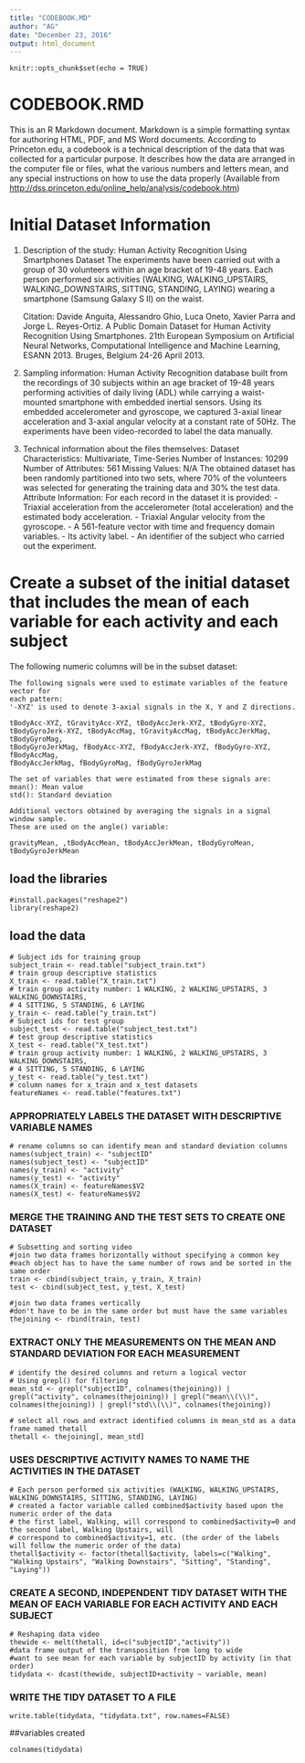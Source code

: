 ```yaml
---
title: "CODEBOOK.MD"
author: "AG"
date: "December 23, 2016"
output: html_document
---
```


```{r setup, include=FALSE}
knitr::opts_chunk$set(echo = TRUE)
```

# CODEBOOK.RMD

This is an R Markdown document. Markdown is a simple formatting syntax for authoring HTML, PDF, and MS Word documents. According to Princeton.edu, a codebook is a technical description of the data that was collected for a particular purpose. It describes how the data are arranged in the computer file or files, what the various numbers and letters mean, and any special instructions on how to use the data properly (Available from http://dss.princeton.edu/online_help/analysis/codebook.htm)  

# Initial Dataset Information
1. Description of the study: Human Activity Recognition Using Smartphones Dataset
   The experiments have been carried out with a group of 30 volunteers within an age
   bracket of 19-48 years. Each person performed six activities (WALKING,
   WALKING_UPSTAIRS, WALKING_DOWNSTAIRS, SITTING, STANDING, LAYING) wearing a
   smartphone (Samsung Galaxy S II) on the waist. 
   
   Citation: Davide Anguita, Alessandro Ghio, Luca Oneto, Xavier Parra and Jorge L.
   Reyes-Ortiz. A Public Domain Dataset for Human Activity Recognition Using
   Smartphones. 21th European Symposium on Artificial Neural Networks, Computational
   Intelligence and Machine Learning, ESANN 2013. Bruges, Belgium 24-26 April 2013. 

2. Sampling information: Human Activity Recognition database built from the
   recordings of 30 subjects within an age bracket of 19-48 years performing
   activities of daily living (ADL) while carrying a waist-mounted smartphone with
   embedded inertial sensors. Using its embedded accelerometer
   and gyroscope, we captured 3-axial linear acceleration and 3-axial angular
   velocity at a constant rate of 50Hz. The experiments have been video-recorded to
   label the data manually. 

3. Technical information about the files themselves: 
   Dataset Characteristics: Multivariate, Time-Series
   Number of Instances: 10299
   Number of Attributes: 561
   Missing Values: N/A
   The obtained dataset has been randomly partitioned into two sets, where 70% of
   the volunteers was selected for generating the training data and 30% the test
   data. 
   Attribute Information:  For each record in the dataset it is provided:
       - Triaxial acceleration from the accelerometer (total acceleration) and 
         the estimated body acceleration.
       - Triaxial Angular velocity from the gyroscope.
       - A 561-feature vector with time and frequency domain variables.
       - Its activity label.
       - An identifier of the subject who carried out the experiment. 

# Create a subset of the initial dataset that includes the mean of each variable for each activity and each subject

The following numeric columns will be in the subset dataset:

    The following signals were used to estimate variables of the feature vector for
    each pattern:  
    '-XYZ' is used to denote 3-axial signals in the X, Y and Z directions.

    tBodyAcc-XYZ, tGravityAcc-XYZ, tBodyAccJerk-XYZ, tBodyGyro-XYZ,
    tBodyGyroJerk-XYZ, tBodyAccMag, tGravityAccMag, tBodyAccJerkMag, tBodyGyroMag,
    tBodyGyroJerkMag, fBodyAcc-XYZ, fBodyAccJerk-XYZ, fBodyGyro-XYZ, fBodyAccMag,
    fBodyAccJerkMag, fBodyGyroMag, fBodyGyroJerkMag

    The set of variables that were estimated from these signals are: 
    mean(): Mean value
    std(): Standard deviation

    Additional vectors obtained by averaging the signals in a signal window sample.
    These are used on the angle() variable:
    
    gravityMean, ,tBodyAccMean, tBodyAccJerkMean, tBodyGyroMean, tBodyGyroJerkMean

## load the libraries
```{r load-libraries}
#install.packages("reshape2")
library(reshape2)
```
## load the data
```{r load-data}
# Subject ids for training group
subject_train <- read.table("subject_train.txt")
# train group descriptive statistics
X_train <- read.table("X_train.txt")
# train group activity number: 1 WALKING, 2 WALKING_UPSTAIRS, 3 WALKING_DOWNSTAIRS,
# 4 SITTING, 5 STANDING, 6 LAYING
y_train <- read.table("y_train.txt")
# Subject ids for test group
subject_test <- read.table("subject_test.txt")
# test group descriptive statistics
X_test <- read.table("X_test.txt")
# train group activity number: 1 WALKING, 2 WALKING_UPSTAIRS, 3 WALKING_DOWNSTAIRS,
# 4 SITTING, 5 STANDING, 6 LAYING
y_test <- read.table("y_test.txt")
# column names for x_train and x_test datasets
featureNames <- read.table("features.txt")
```
### APPROPRIATELY LABELS THE DATASET WITH DESCRIPTIVE VARIABLE NAMES
```{r assign-columns}
# rename columns so can identify mean and standard deviation columns 
names(subject_train) <- "subjectID"
names(subject_test) <- "subjectID"
names(y_train) <- "activity"
names(y_test) <- "activity"
names(X_train) <- featureNames$V2
names(X_test) <- featureNames$V2
```
### MERGE THE TRAINING AND THE TEST SETS TO CREATE ONE DATASET
```{r merge-data}
# Subsetting and sorting video
#join two data frames horizontally without specifying a common key
#each object has to have the same number of rows and be sorted in the same order
train <- cbind(subject_train, y_train, X_train)
test <- cbind(subject_test, y_test, X_test)

#join two data frames vertically
#don't have to be in the same order but must have the same variables
thejoining <- rbind(train, test)
```
### EXTRACT ONLY THE MEASUREMENTS ON THE MEAN AND STANDARD DEVIATION FOR EACH MEASUREMENT
```{r filter-columns}
# identify the desired columns and return a logical vector
# Using grepl() for filtering
mean_std <- grepl("subjectID", colnames(thejoining)) | grepl("activity", colnames(thejoining)) | grepl("mean\\(\\)", colnames(thejoining)) | grepl("std\\(\\)", colnames(thejoining))
```

```{r select-columns}
# select all rows and extract identified columns in mean_std as a data frame named thetall
thetall <- thejoining[, mean_std]
```
### USES DESCRIPTIVE ACTIVITY NAMES TO NAME THE ACTIVITIES IN THE DATASET
```{r add-names}
# Each person performed six activities (WALKING, WALKING_UPSTAIRS, WALKING_DOWNSTAIRS, SITTING, STANDING, LAYING) 
# created a factor variable called combined$activity based upon the numeric order of the data
# the first label, Walking, will correspond to combined$activity=0 and the second label, Walking Upstairs, will
# correspond to combined$activity=1, etc. (the order of the labels will follow the numeric order of the data)
thetall$activity <- factor(thetall$activity, labels=c("Walking", "Walking Upstairs", "Walking Downstairs", "Sitting", "Standing", "Laying"))
```
### CREATE A SECOND, INDEPENDENT TIDY DATASET WITH THE MEAN OF EACH VARIABLE FOR EACH ACTIVITY AND EACH SUBJECT
```{r create-tidydata}
# Reshaping data video
thewide <- melt(thetall, id=c("subjectID","activity"))
#data frame output of the transposition from long to wide
#want to see mean for each variable by subjectID by activity (in that order) 
tidydata <- dcast(thewide, subjectID+activity ~ variable, mean)
```
### WRITE THE TIDY DATASET TO A FILE
```{r write-tidydata}
write.table(tidydata, "tidydata.txt", row.names=FALSE)
```
##variables created
```{r}
colnames(tidydata)
```